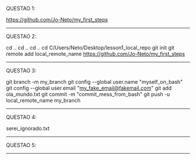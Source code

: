 QUESTAO 1:

https://github.com/Jo-Neto/my_first_steps

--------------------------------------------------------------------------------------------------

QUESTAO 2:

cd .. 
cd .. 
cd .. 
cd C/Users/Neto/Desktop/lesson1_local_repo
git init
git remote add local_remote_name https://github.com/Jo-Neto/my_first_steps

--------------------------------------------------------------------------------------------------

QUESTAO 3:

git branch -m my_branch
git config --global user.name "myself_on_bash"
git config --global user.email "my_fake_email@fakemail.com"
git add ola_mundo.txt
git commit -m "commit_mess_from_bash"
git push -u local_remote_name my_branch

--------------------------------------------------------------------------------------------------

QUESTAO 4:

serei_ignorado.txt

--------------------------------------------------------------------------------------------------

QUESTAO 5:



--------------------------------------------------------------------------------------------------




